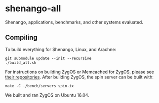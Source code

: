 # shenango-all
Shenango, applications, benchmarks, and other systems evaluated.

## Compiling
To build everything for Shenango, Linux, and Arachne:
```
git submodule update --init --recursive
./build_all.sh
```
For instructions on building ZygOS or Memcached for ZygOS, please see
[their repositories](https://github.com/ix-project). After building
ZygOS, the spin server can be built with:
```
make -C ./bench/servers spin-ix
```
We built and ran ZygOS on Ubuntu 16.04.